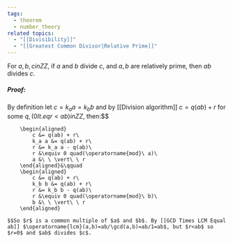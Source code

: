```yaml
---
tags:
  - theorem
  - number_theory
related topics:
  - "[[Divisibility]]"
  - "[[Greatest Common Divisor|Relative Prime]]"
---
```

For $a,b,c in ZZ$, if $a$ and $b$ divide $c$, and $a,b$ are relatively prime, then $ab$ divides $c$.
##### Proof:
By definition let $c=k_a a= k_b b$ and by [[Division algorithm]] $c = q(ab) + r$ for some $q,(0 lt.eq r < ab) in ZZ$, then:$$
	
		\begin{aligned}
			c &= q(ab) + r\
			k_a a &= q(ab) + r\
			r &= k_a a - q(ab)\
			r &\equiv 0 quad(\operatorname{mod}\ a)\
			a &\ \ \vert\ \ r
		\end{aligned}&\qquad
		\begin{aligned}
			c &= q(ab) + r\
			k_b b &= q(ab) + r\
			r &= k_b b - q(ab)\
			r &\equiv 0 quad(\operatorname{mod}\ b)\
			b &\ \ \vert\ \ r
		\end{aligned}
	
	$$So $r$ is a common multiple of $a$ and $b$. By [[GCD Times LCM Equal ab]] $\operatorname{lcm}(a,b)=ab/\gcd(a,b)=ab/1=ab$, but $r<ab$ so $r=0$ and $ab$ divides $c$.